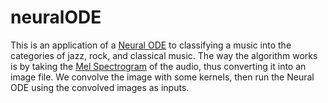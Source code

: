 # neuralODE

This is an application of a [Neural ODE](https://arxiv.org/pdf/1806.07366.pdf) to classifying a music into the categories of jazz, rock, and classical music. The way the algorithm works is by taking the [Mel Spectrogram](https://developer.apple.com/documentation/accelerate/computing_the_mel_spectrum_using_linear_algebra) of the audio, thus converting it into an image file. We convolve the image with some kernels, then run the Neural ODE using the convolved images as inputs.
